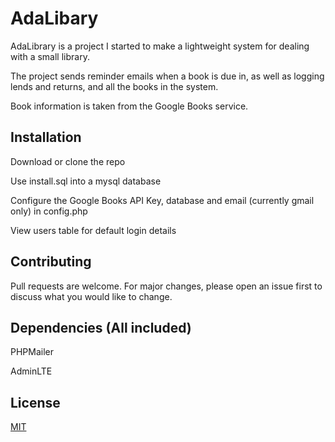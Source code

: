 # AdaLibary

AdaLibrary is a project I started to make a lightweight system for dealing with a small library.

The project sends reminder emails when a book is due in, as well as logging lends and returns, and all the books in the system.

Book information is taken from the Google Books service.

## Installation

Download or clone the repo

Use install.sql into a mysql database

Configure the Google Books API Key, database and email (currently gmail only) in config.php

View users table for default login details

## Contributing
Pull requests are welcome. For major changes, please open an issue first to discuss what you would like to change.


## Dependencies (All included)

PHPMailer

AdminLTE

## License
[MIT](https://choosealicense.com/licenses/mit/)